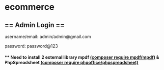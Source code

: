 # ecommerce

<h2>== Admin Login ==</h2>
<p>username/email: admin/admin@gmail.com</p>
<p>password: password@123</p>

<h4>** Need to install 2 external library mpdf <u>(composer require mpdf/mpdf)</u> & PhpSpreadsheet <u>(composer require phpoffice/phpspreadsheet)</u></h4>
